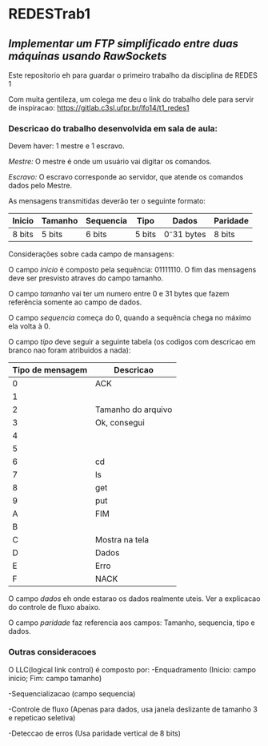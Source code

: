 # REDESTrab1

## *Implementar um FTP simplificado entre duas máquinas usando RawSockets*

Este repositorio eh para guardar o primeiro trabalho da disciplina de REDES 1

Com muita gentileza, um colega me deu o link do trabalho dele para servir de inspiracao:
https://gitlab.c3sl.ufpr.br/lfo14/t1_redes1

### Descricao do trabalho desenvolvida em sala de aula:

Devem haver: 1 mestre e 1 escravo.

*Mestre:* O mestre é onde um usuário vai digitar os comandos.

*Escravo:* O escravo corresponde ao servidor, que atende os comandos dados pelo Mestre.

As mensagens transmitidas deverão ter o seguinte formato:

| Inicio        | Tamanho       | Sequencia     | Tipo          | Dados                      | Paridade      |
| ------------- | ------------- | ------------- | ------------- | -------------------------- | ------------- |
| 8 bits        | 5 bits        | 6 bits        | 5 bits        | 0⁻31 bytes                 | 8 bits        |

Considerações sobre cada campo de mansagens:

O campo *inicio* é composto pela sequência: 01111110. O fim das mensagens deve ser presvisto atraves do campo tamanho.

O campo *tamanho* vai ter um numero entre 0 e 31 bytes que fazem referência somente ao campo de dados.

O campo *sequencia* começa do 0, quando a sequência chega no máximo ela volta à 0. 

O campo *tipo* deve seguir a seguinte tabela (os codigos com descricao em branco nao foram atribuidos a nada):

| Tipo de mensagem | Descricao |
| ---------------- | --------- |
| 0 | ACK |
| 1 | |
| 2 | Tamanho do arquivo |
| 3 | Ok, consegui |
| 4 | |
| 5 | |
| 6 | cd |
| 7 | ls |
| 8 | get |
| 9 | put |
| A | FIM |
| B | |
| C | Mostra na tela |
| D | Dados |
| E | Erro |
| F | NACK |

O campo *dados* eh onde estarao os dados realmente uteis. Ver a explicacao do controle de fluxo abaixo.

O campo *paridade* faz referencia aos campos: Tamanho, sequencia, tipo e dados.

### Outras consideracoes


O LLC(logical link control) é composto por: 
-Enquadramento (Inicio: campo inicio; Fim: campo tamanho)

-Sequencializacao (campo sequencia)

-Controle de fluxo (Apenas para dados, usa janela deslizante de tamanho 3 e repeticao seletiva)

-Deteccao de erros (Usa paridade vertical de 8 bits)
